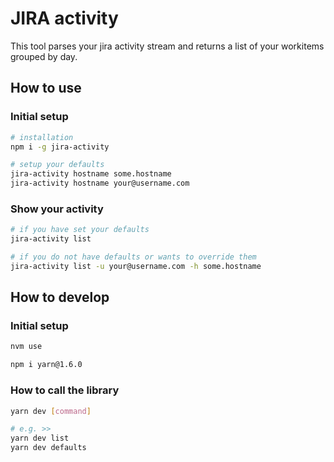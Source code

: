 # JIRA activity
This tool parses your jira activity stream and returns a list of your workitems grouped by day.

## How to use
### Initial setup
```bash
# installation
npm i -g jira-activity

# setup your defaults
jira-activity hostname some.hostname
jira-activity hostname your@username.com
```

### Show your activity
```bash
# if you have set your defaults
jira-activity list

# if you do not have defaults or wants to override them
jira-activity list -u your@username.com -h some.hostname
```

## How to develop
### Initial setup
```bash
nvm use

npm i yarn@1.6.0
```

### How to call the library
```bash
yarn dev [command]

# e.g. >>
yarn dev list
yarn dev defaults
```
